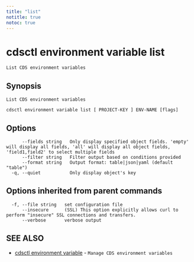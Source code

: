 ```yaml
---
title: "list"
notitle: true
notoc: true
---
```

# cdsctl environment variable list

`List CDS environment variables`

## Synopsis

`List CDS environment variables`

```
cdsctl environment variable list [ PROJECT-KEY ] ENV-NAME [flags]
```

## Options

```
      --fields string   Only display specified object fields. 'empty' will display all fields, 'all' will display all object fields, 'field1,field2' to select multiple fields
      --filter string   Filter output based on conditions provided
      --format string   Output format: table|json|yaml (default "table")
  -q, --quiet           Only display object's key
```

## Options inherited from parent commands

```
  -f, --file string   set configuration file
      --insecure      (SSL) This option explicitly allows curl to perform "insecure" SSL connections and transfers.
      --verbose       verbose output
```

## SEE ALSO

* [cdsctl environment variable](/docs/components/cdsctl/environment/variable/)	 - `Manage CDS environment variables`

